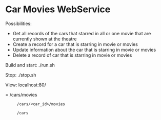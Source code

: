 # Car Movies WebService

Possibilities:
- Get all records of the cars that starred in all or one movie that are currently shown at the theatre
- Create a record for a car that is starring in movie or movies
- Update information about the car that is starring in movie or movies
- Delete a record of car that is starring in movie or movies



Build and start:  ./run.sh

Stop:             ./stop.sh



View:  localhost:80/<PATH>
         
         
<PATH> = /cars/movies
         
         /cars/<car_id>/movies
         
         /cars

